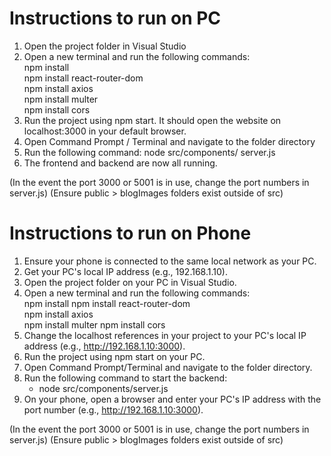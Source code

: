 # Instructions to run on PC
1) Open the project folder in Visual Studio
2) Open a new terminal and run the following commands:  
   npm install  
   npm install react-router-dom  
   npm install axios  
   npm install multer  
   npm install cors  
3) Run the project using npm start. It should open the website on localhost:3000 in your default browser.
4) Open Command Prompt / Terminal and navigate to the folder directory
5) Run the following command:
   node src/components/ server.js
6) The frontend and backend are now all running.

(In the event the port 3000 or 5001 is in use, change the port numbers in server.js)
(Ensure public > blogImages folders exist outside of src)


# Instructions to run on Phone  
1) Ensure your phone is connected to the same local network as your PC.  
2) Get your PC's local IP address (e.g., 192.168.1.10).  
3) Open the project folder on your PC in Visual Studio.  
4) Open a new terminal and run the following commands:  
   npm install 
   npm install react-router-dom  
   npm install axios  
   npm install multer 
   npm install cors  
5) Change the localhost references in your project to your PC's local IP address (e.g., http://192.168.1.10:3000).  
6) Run the project using npm start on your PC.  
7) Open Command Prompt/Terminal and navigate to the folder directory.  
8) Run the following command to start the backend:  
   - node src/components/server.js  
9) On your phone, open a browser and enter your PC's IP address with the port number (e.g., http://192.168.1.10:3000).  

(In the event the port 3000 or 5001 is in use, change the port numbers in server.js)
(Ensure public > blogImages folders exist outside of src)
